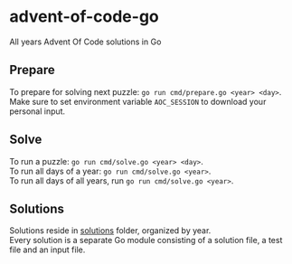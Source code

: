 # advent-of-code-go

All years Advent Of Code solutions in Go

## Prepare

To prepare for solving next puzzle: `go run cmd/prepare.go <year> <day>`.  
Make sure to set environment variable `AOC_SESSION` to download your personal input.

## Solve

To run a puzzle: `go run cmd/solve.go <year> <day>`.  
To run all days of a year: `go run cmd/solve.go <year>`.  
To run all days of all years, run `go run cmd/solve.go <year>`.

## Solutions

Solutions reside in [solutions](solutions) folder, organized by year.  
Every solution is a separate Go module consisting of a solution file, a test file and an input file.

